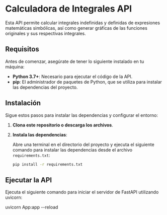 # Calculadora de Integrales API

Esta API permite calcular integrales indefinidas y definidas de expresiones matemáticas simbólicas, así como generar gráficas de las funciones originales y sus respectivas integrales.

## Requisitos

Antes de comenzar, asegúrate de tener lo siguiente instalado en tu máquina:

- **Python 3.7+**: Necesario para ejecutar el código de la API.
- **pip**: El administrador de paquetes de Python, que se utiliza para instalar las dependencias del proyecto.

## Instalación

Sigue estos pasos para instalar las dependencias y configurar el entorno:

1. **Clona este repositorio o descarga los archivos**.
2. **Instala las dependencias**:

   Abre una terminal en el directorio del proyecto y ejecuta el siguiente comando para instalar las dependencias desde el archivo `requirements.txt`:

   ```bash
   pip install -r requirements.txt
   ```

## Ejecutar la API

Ejecuta el siguiente comando para iniciar el servidor de FastAPI utilizando uvicorn:

uvicorn App:app --reload
